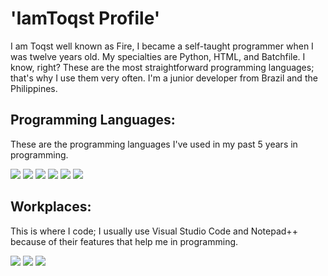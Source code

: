 # 'IamToqst Profile'

I am Toqst well known as Fire, I became a self-taught programmer when I was twelve years old. My specialties are Python, HTML, and Batchfile. I know, right? These are the most straightforward programming languages; that's why I use them very often. I'm a junior developer from Brazil and the Philippines.

## Programming Languages:

These are the programming languages I've used in my past 5 years in programming.

<img src="https://img.shields.io/badge/javascript-%23323330.svg?style=for-the-badge&logo=javascript&logoColor=%23F7DF1E"> <img src="https://img.shields.io/badge/Python-14354C?style=for-the-badge&logo=python&logoColor=wh"> <img src="https://img.shields.io/badge/PHP-777BB4?style=for-the-badge&logo=php&logoColor=white"> <img src="https://img.shields.io/badge/Batchfile-4EAA25?style=for-the-badge&logo=windows&logoColor=white"> <img src="https://img.shields.io/badge/HTML5-E34F26?style=for-the-badge&logo=html5&logoColor=white"> <img src="https://img.shields.io/badge/Python3-3776AB?style=for-the-badge&logo=python&logoColor=white">

## Workplaces:

This is where I code; I usually use Visual Studio Code and Notepad++ because of their features that help me in programming.

<img src="https://img.shields.io/badge/Visual%20Studio%20Code-0078d7.svg?style=for-the-badge&logo=visual-studio-code&logoColor=white"> <img src="https://img.shields.io/badge/GIT-E44C30?style=for-the-badge&logo=git&logoColor=white"> <img src="https://img.shields.io/badge/Notepad++-90E59A.svg?style=for-the-badge&logo=notepad%2B%2B&logoColor=white">
